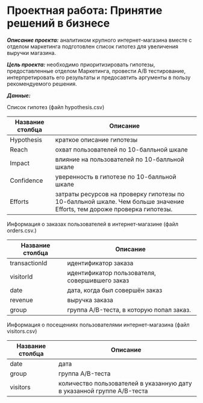 # Проектная работа: Принятие решений в бизнесе
***Описание проекта:*** аналитиком крупного интернет-магазина вместе с отделом маркетинга подготовлен список гипотез для увеличения выручки магазина.

***Цель проекта:*** необходимо приоритизировать гипотезы, предоставленные отделом Маркетинга, провести А/В тестирование, интерпретировать его результаты и предосавтить аргументы в пользу рекомендуемого решения.

***Данные:*** 

Список гипотез (файл hypothesis.csv)

<table>
<thead>
<tr>
<th>Название столбца</th>
<th>Описание</th>
</tr>
</thead>
<tbody>
<tr>
<td>Hypothesis</td>
<td>краткое описание гипотезы</td>
</tr>
<tr>
<td>Reach</td>
<td>охват пользователей по 10-балльной шкале</td>
</tr>
<tr>
<td>Impact</td>
<td>влияние на пользователей по 10-балльной шкале</td>
</tr>
<tr>
<td>Confidence</td>
<td>уверенность в гипотезе по 10-балльной шкале</td>
</tr>
<tr>
<td>Efforts</td>
<td>затраты ресурсов на проверку гипотезы по 10-балльной шкале. Чем больше значение Efforts, тем дороже проверка гипотезы.</td>
</tr>
</tbody>
</table>

Информация о заказах пользователей в интернет-магазине (файл orders.csv.)

<table>
<thead>
<tr>
<th>Название столбца</th>
<th>Описание</th>
</tr>
</thead>
<tbody>
<tr>
<td>transactionId</td>
<td>идентификатор заказа</td>
</tr>
<tr>
<td>visitorId</td>
<td>идентификатор пользователя, совершившего заказ</td>
</tr>
<tr>
<td>date</td>
<td>дата, когда был совершён заказ</td>
</tr>
<tr>
<td>revenue</td>
<td>выручка заказа</td>
</tr>
<tr>
<td>group</td>
<td>группа A/B-теста, в которую попал заказ.</td>
</tr>
</tbody>
</table>

Информация о посещениях пользователями интернет-магазина (файл visitors.csv)

<table>
<thead>
<tr>
<th>Название столбца</th>
<th>Описание</th>
</tr>
</thead>
<tbody>
<tr>
<td>date</td>
<td>дата</td>
</tr>
<tr>
<td>group</td>
<td>группа A/B-теста</td>
</tr>
<tr>
<td>visitors</td>
<td>количество пользователей в указанную дату в указанной группе A/B-теста</td>
</tr>
</tbody>
</table>
